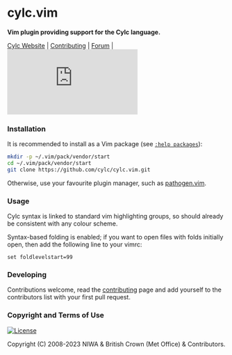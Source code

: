 # cylc.vim

**Vim plugin providing support for the Cylc language.**

[Cylc Website](https://cylc.org/) |
[Contributing](CONTRIBUTING.md) |
[Forum](https://cylc.discourse.group/) |
[![Chat](https://img.shields.io/matrix/cylc-general:matrix.org)](https://matrix.to/#/#cylc-general:matrix.org)


### Installation

It is recommended to install as a Vim package
(see [`:help packages`](https://vimhelp.org/repeat.txt.html#packages)):

```bash
mkdir -p ~/.vim/pack/vendor/start
cd ~/.vim/pack/vendor/start
git clone https://github.com/cylc/cylc.vim.git
```

Otherwise, use your favourite plugin manager, such as
[pathogen.vim](https://github.com/tpope/vim-pathogen).


### Usage

Cylc syntax is linked to standard vim highlighting groups, so should already be
consistent with any colour scheme.

Syntax-based folding is enabled; if you want to open files with folds initially
open, then add the following line to your vimrc:

```vim
set foldlevelstart=99
```


### Developing

Contributions welcome, read the [contributing](CONTRIBUTING.md) page and
add yourself to the contributors list with your first pull request.


### Copyright and Terms of Use

[![License](https://img.shields.io/github/license/cylc/cylc-flow.svg?color=lightgrey)](https://github.com/cylc/cylc-flow/blob/master/COPYING)

Copyright (C) 2008-<span actions:bind='current-year'>2023</span> NIWA & British Crown (Met Office) & Contributors.

